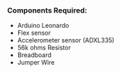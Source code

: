 ### Components Required:
* Arduino Leonardo
* Flex sensor
* Accelerometer sensor (ADXL335)
* 56k ohms Resistor
* Breadboard
* Jumper Wire

